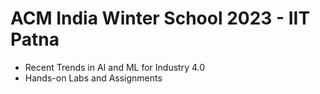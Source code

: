 # ACM India Winter School 2023 - IIT Patna
* Recent Trends in AI and ML for Industry 4.0
* Hands-on Labs and Assignments
